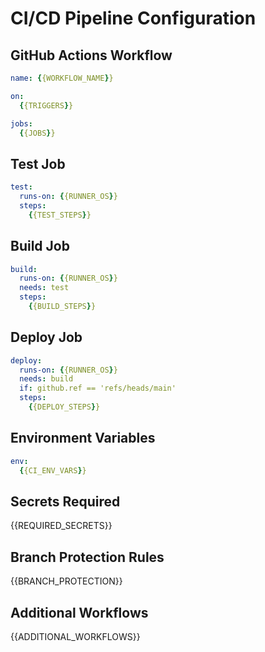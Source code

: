 # CI/CD Pipeline Configuration

## GitHub Actions Workflow
```yaml
name: {{WORKFLOW_NAME}}

on:
  {{TRIGGERS}}

jobs:
  {{JOBS}}
```

## Test Job
```yaml
test:
  runs-on: {{RUNNER_OS}}
  steps:
    {{TEST_STEPS}}
```

## Build Job  
```yaml
build:
  runs-on: {{RUNNER_OS}}
  needs: test
  steps:
    {{BUILD_STEPS}}
```

## Deploy Job
```yaml
deploy:
  runs-on: {{RUNNER_OS}}
  needs: build
  if: github.ref == 'refs/heads/main'
  steps:
    {{DEPLOY_STEPS}}
```

## Environment Variables
```yaml
env:
  {{CI_ENV_VARS}}
```

## Secrets Required
{{REQUIRED_SECRETS}}

## Branch Protection Rules
{{BRANCH_PROTECTION}}

## Additional Workflows
{{ADDITIONAL_WORKFLOWS}}